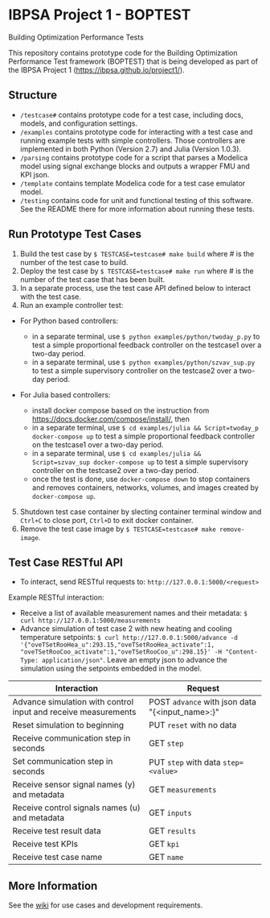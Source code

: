 # IBPSA Project 1 - BOPTEST
Building Optimization Performance Tests

This repository contains prototype code for the Building Optimization Performance Test framework (BOPTEST)
that is being developed as part of the IBPSA Project 1 (https://ibpsa.github.io/project1/).

## Structure
- ``/testcase#`` contains prototype code for a test case, including docs, models, and configuration settings.
- ``/examples`` contains prototype code for interacting with a test case and running example tests with simple controllers.  Those controllers are implemented in both Python (Version 2.7) and Julia (Version 1.0.3).
- ``/parsing`` contains prototype code for a script that parses a Modelica model using signal exchange blocks and outputs a wrapper FMU and KPI json.
- ``/template`` contains template Modelica code for a test case emulator model.
- ``/testing`` contains code for unit and functional testing of this software.  See the README there for more information about running these tests.

## Run Prototype Test Cases
1) Build the test case by ``$ TESTCASE=testcase# make build`` where # is the number of the test case to build.
2) Deploy the test case by ``$ TESTCASE=testcase# make run`` where # is the number of the test case that has been built.
3) In a separate process, use the test case API defined below to interact with the test case.
4) Run an example controller test: 

* For Python based controllers:
  * in a separate terminal, use ``$ python examples/python/twoday_p.py`` to test a simple proportional feedback controller on the testcase1 over a two-day period.
  * in a separate terminal, use ``$ python examples/python/szvav_sup.py`` to test a simple supervisory controller on the testcase2 over a two-day period.

* For Julia based controllers:
  * install docker compose based on the instruction from https://docs.docker.com/compose/install/, then
  * in a separate terminal, use ``$ cd examples/julia && Script=twoday_p docker-compose up`` to test a simple proportional feedback controller on the testcase1 over a two-day period.
  * in a separate terminal, use ``$ cd examples/julia && Script=szvav_sup docker-compose up`` to test a simple supervisory controller on the testcase2 over a two-day period.
  * once the test is done, use ``docker-compose down`` to stop containers and removes containers, networks, volumes, and images created by ``docker-compose up``.

5) Shutdown test case container by slecting container terminal window and ``Ctrl+C`` to close port, ``Ctrl+D`` to exit docker container.
6) Remove the test case image by ``$ TESTCASE=testcase# make remove-image``.

## Test Case RESTful API
- To interact, send RESTful requests to: ``http://127.0.0.1:5000/<request>``

Example RESTful interaction:

- Receive a list of available measurement names and their metadata: ``$ curl http://127.0.0.1:5000/measurements``
- Advance simulation of test case 2 with new heating and cooling temperature setpoints: ``$ curl http://127.0.0.1:5000/advance -d '{"oveTSetRooHea_u":293.15,"oveTSetRooHea_activate":1, "oveTSetRooCoo_activate":1,"oveTSetRooCoo_u":298.15}' -H "Content-Type: application/json"``.  Leave an empty json to advance the simulation using the setpoints embedded in the model.

| Interaction                                                    | Request                                                   |
|----------------------------------------------------------------|-----------------------------------------------------------|
| Advance simulation with control input and receive measurements |  POST ``advance`` with json data "{<input_name>:<value>}" |
| Reset simulation to beginning                                  |  PUT ``reset`` with no data                               |
| Receive communication step in seconds                          |  GET ``step``                                             |
| Set communication step in seconds                              |  PUT ``step`` with data ``step=<value>``                  |
| Receive sensor signal names (y) and metadata                   |  GET ``measurements``                                     |
| Receive control signals names (u) and metadata                 |  GET ``inputs``                                           |
| Receive test result data                                       |  GET ``results``                                          |
| Receive test KPIs                                              |  GET ``kpi``                                              |
| Receive test case name                                         |  GET ``name``                                             |


## More Information
See the [wiki](https://github.com/ibpsa/project1-boptest/wiki) for use cases and development requirements.
